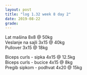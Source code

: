 ```yaml
---
layout: post
title: "log 1.32 week 8 day 2"
date: 2019-08-22
grade:
---
```


Lat mašina 8x8 @ 50kg      
Veslanje na sajli 3x15 @ 40kg          
Pullover 3x15 @ 18kg    

Biceps curls - sipka 4x15 @ 12.5kg     
Biceps curls - bucice 4x15 @ 8kg          
Pregib sipkom - podhvat 4x20 @ 15kg     
